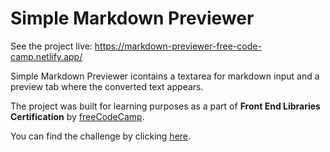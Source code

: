 # Simple Markdown Previewer

See the project live: https://markdown-previewer-free-code-camp.netlify.app/

Simple Markdown Previewer icontains a textarea for markdown input and a preview tab where the converted text appears.

The project was built for learning purposes as a part of **Front End Libraries Certification** by [freeCodeCamp](https://www.freecodecamp.org/).

You can find the challenge by clicking [here](https://www.freecodecamp.org/learn/front-end-libraries/front-end-libraries-projects/build-a-markdown-previewer).
